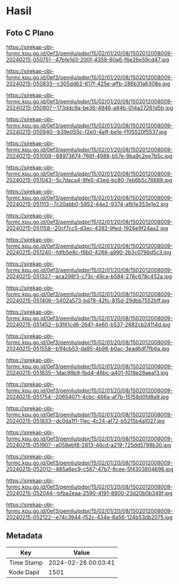 # Hasil

## Foto C Plano

https://sirekap-obj-formc.kpu.go.id/0ef3/pemilu/pdpr/15/02/01/20/08/1502012008009-20240215-050751--47bfe1d3-200f-4359-80a6-f6e26e59cd47.jpg

https://sirekap-obj-formc.kpu.go.id/0ef3/pemilu/pdpr/15/02/01/20/08/1502012008009-20240215-050833--c305dd62-617f-425e-affb-286b31a6308e.jpg

https://sirekap-obj-formc.kpu.go.id/0ef3/pemilu/pdpr/15/02/01/20/08/1502012008009-20240215-050907--173ddc9a-be36-4946-a84b-014a27261d5b.jpg

https://sirekap-obj-formc.kpu.go.id/0ef3/pemilu/pdpr/15/02/01/20/08/1502012008009-20240215-050940--b39e055c-f2e0-4aff-be1e-f105520f5537.jpg

https://sirekap-obj-formc.kpu.go.id/0ef3/pemilu/pdpr/15/02/01/20/08/1502012008009-20240215-051009--68973674-766f-4988-b57e-9ba9c2ee7b5c.jpg

https://sirekap-obj-formc.kpu.go.id/0ef3/pemilu/pdpr/15/02/01/20/08/1502012008009-20240215-051043--5c7daca4-9fe5-43ed-bc80-7eb6b5c76688.jpg

https://sirekap-obj-formc.kpu.go.id/0ef3/pemilu/pdpr/15/02/01/20/08/1502012008009-20240215-051113--7c20abb0-5952-44e2-9374-afb1e353e1e2.jpg

https://sirekap-obj-formc.kpu.go.id/0ef3/pemilu/pdpr/15/02/01/20/08/1502012008009-20240215-051158--20cf7cc5-d3ec-4392-9fed-1926e9f24aa2.jpg

https://sirekap-obj-formc.kpu.go.id/0ef3/pemilu/pdpr/15/02/01/20/08/1502012008009-20240215-051240--fdfb5e8c-f8b0-4268-a990-2b3c0798d5c3.jpg

https://sirekap-obj-formc.kpu.go.id/0ef3/pemilu/pdpr/15/02/01/20/08/1502012008009-20240215-051327--aca298f3-c73c-49ca-b584-278c678c452a.jpg

https://sirekap-obj-formc.kpu.go.id/0ef3/pemilu/pdpr/15/02/01/20/08/1502012008009-20240215-051406--5402a573-bd78-42fc-815d-29dbb7552bff.jpg

https://sirekap-obj-formc.kpu.go.id/0ef3/pemilu/pdpr/15/02/01/20/08/1502012008009-20240215-051452--b3f61cd6-2641-4e60-b537-2682cb24114d.jpg

https://sirekap-obj-formc.kpu.go.id/0ef3/pemilu/pdpr/15/02/01/20/08/1502012008009-20240215-051558--b1f4cb53-da95-4b98-b0ac-3ead6df7fb6a.jpg

https://sirekap-obj-formc.kpu.go.id/0ef3/pemilu/pdpr/15/02/01/20/08/1502012008009-20240215-051635--1dac98b9-fbd4-46bc-a401-f018e28aeaf3.jpg

https://sirekap-obj-formc.kpu.go.id/0ef3/pemilu/pdpr/15/02/01/20/08/1502012008009-20240215-051754--20654071-4cbc-466a-af7b-15158d0fd8a9.jpg

https://sirekap-obj-formc.kpu.go.id/0ef3/pemilu/pdpr/15/02/01/20/08/1502012008009-20240215-051833--dc0da1f1-11ec-4c24-af72-b5215b4a1027.jpg

https://sirekap-obj-formc.kpu.go.id/0ef3/pemilu/pdpr/15/02/01/20/08/1502012008009-20240215-051907--a058ebf8-2813-46cd-a219-725dd5798b30.jpg

https://sirekap-obj-formc.kpu.go.id/0ef3/pemilu/pdpr/15/02/01/20/08/1502012008009-20240215-052012--885a6ec9-c567-47b7-8cee-5f4303804696.jpg

https://sirekap-obj-formc.kpu.go.id/0ef3/pemilu/pdpr/15/02/01/20/08/1502012008009-20240215-052044--bfba2eaa-2590-4191-8900-23d20b0b349f.jpg

https://sirekap-obj-formc.kpu.go.id/0ef3/pemilu/pdpr/15/02/01/20/08/1502012008009-20240215-052122--e74c3944-f52c-434e-8a56-124b53db2075.jpg


## Metadata

| Key        | Value               |
| ---------- | ------------------- |
| Time Stamp | 2024-02-26 00:03:41 |
| Kode Dapil | 1501                |



